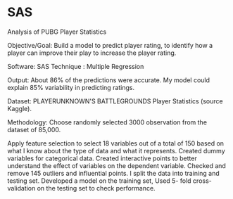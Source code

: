 # SAS
Analysis of PUBG Player Statistics 

Objective/Goal: Build a model to predict player rating, to identify how a player can improve their play to increase the player rating.

Software: SAS
Technique : Multiple Regression

Output: About 86% of the predictions were accurate. My model could explain 85% variability in predicting ratings.

Dataset: PLAYERUNKNOWN'S BATTLEGROUNDS Player Statistics (source Kaggle).

Methodology: Choose randomly selected 3000 observation from the dataset of 85,000.

Apply feature selection to select 18 variables out of a total of 150 based on what I know about the type of data and what it represents. Created dummy variables for categorical data. Created interactive points to better understand the effect of variables on the dependent variable. Checked and remove 145 outliers and influential points. I split the data into training and testing set. Developed a model on the training set, Used 5- fold cross-validation on the testing set to check performance.
